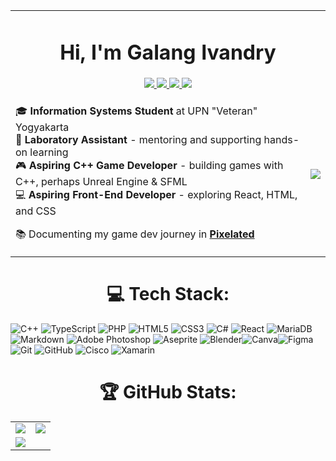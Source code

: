<table border="0">
    <tr>
    <td style="text-align: center;" colspan="2">
        <h1 align="center"> Hi, I'm Galang Ivandry </h1>
        <div align="center">
            <a href="https://instagram.com/ivandrypage">
                <img src="https://img.shields.io/badge/Instagram-%23E4405F.svg?logo=Instagram&logoColor=white"/>
            </a>
            <a href="https://linkedin.com/in/ivandrypage">
                <img src="https://img.shields.io/badge/LinkedIn-%230077B5.svg?logo=linkedin&logoColor=white"/> 
            </a>
            <a href="https://x.com/ivandrypage">
                <img src="https://img.shields.io/badge/X-black.svg?logo=X&logoColor=white"/>
            </a>
            <a href="https://buymeacoffee.com/ivandrypage">
                <img src="https://img.shields.io/badge/Buy%20Me%20a%20Coffee-ffdd00?logo=buy-me-a-coffee&logoColor=black"/>
            </a>
        </div>
    </td>
    </tr>
    <tr>
        <td>
            <p>
                🎓 <b>Information Systems Student</b> at UPN "Veteran" Yogyakarta<br>
                🧪 <b>Laboratory Assistant</b> - mentoring and supporting hands-on learning<br>
                🎮 <b>Aspiring C++ Game Developer</b> - building games with C++, perhaps Unreal Engine & SFML<br>
                💻 <b>Aspiring Front-End Developer</b> - exploring React, HTML, and CSS<br>
            </p>
            <p>
                📚 Documenting my game dev journey in <strong><a href="https://github.com/IvandryPage/pixelated">Pixelated</a></strong>
            </p>
        </td>
        <td>
            <img src="https://quotes-github-readme.vercel.app/api?quote=Everything+Vows+Aspire,+Desire+Ablaze.+Ad+Maiora+Natus+Sum&type=horverticalizontal&theme=radical&author=Ivandry"/>
        </td>
    </tr>
</table>

<h1 align="center"> 💻 Tech Stack: </h1>

![C++](https://img.shields.io/badge/c++-%2300599C.svg?style=for-the-badge&logo=c%2B%2B&logoColor=white) ![TypeScript](https://img.shields.io/badge/typescript-%23007ACC.svg?style=for-the-badge&logo=typescript&logoColor=white) ![PHP](https://img.shields.io/badge/php-%23777BB4.svg?style=for-the-badge&logo=php&logoColor=white) ![HTML5](https://img.shields.io/badge/html5-%23E34F26.svg?style=for-the-badge&logo=html5&logoColor=white) ![CSS3](https://img.shields.io/badge/css3-%231572B6.svg?style=for-the-badge&logo=css3&logoColor=white) ![C#](https://img.shields.io/badge/c%23-%23239120.svg?style=for-the-badge&logo=csharp&logoColor=white)
![React](https://img.shields.io/badge/react-%2320232a.svg?style=for-the-badge&logo=react&logoColor=%2361DAFB) ![MariaDB](https://img.shields.io/badge/MariaDB-003545?style=for-the-badge&logo=mariadb&logoColor=white)
![Markdown](https://img.shields.io/badge/markdown-%23000000.svg?style=for-the-badge&logo=markdown&logoColor=white) ![Adobe Photoshop](https://img.shields.io/badge/adobe%20photoshop-%2331A8FF.svg?style=for-the-badge&logo=adobe%20photoshop&logoColor=white) ![Aseprite](https://img.shields.io/badge/Aseprite-FFFFFF?style=for-the-badge&logo=Aseprite&logoColor=#7D929E) ![Blender](https://img.shields.io/badge/blender-%23F5792A.svg?style=for-the-badge&logo=blender&logoColor=white)![Canva](https://img.shields.io/badge/Canva-%2300C4CC.svg?style=for-the-badge&logo=Canva&logoColor=white)![Figma](https://img.shields.io/badge/figma-%23F24E1E.svg?style=for-the-badge&logo=figma&logoColor=white)
![Git](https://img.shields.io/badge/git-%23F05033.svg?style=for-the-badge&logo=git&logoColor=white) ![GitHub](https://img.shields.io/badge/github-%23121011.svg?style=for-the-badge&logo=github&logoColor=white) ![Cisco](https://img.shields.io/badge/cisco-%23049fd9.svg?style=for-the-badge&logo=cisco&logoColor=black) ![Xamarin](https://img.shields.io/badge/Xamarin-3199DC?style=for-the-badge&logo=xamarin&logoColor=white)

<div align="center">
  <h1>🏆 GitHub Stats: </h1>
  <table border="0" align="center">
    <tr>
      <td>
        <img src="https://nirzak-streak-stats.vercel.app/?user=IvandryPage&theme=radical&hide_border=false"/>
      </td>
      <td>
        <img src="https://github-readme-stats.vercel.app/api/top-langs/?username=IvandryPage&theme=radical&hide_border=false&include_all_commits=false&count_private=false&layout=compact" />
      </td>
    </tr>
    <tr>
        <td  colspan="2">
            <img src="https://github-profile-trophy.vercel.app/?username=IvandryPage&theme=radical&no-frame=true&no-bg=false&margin-w=4"/>
        </td>
    </tr>
  </table>
</div>
